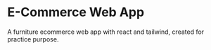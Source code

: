 # E-Commerce Web App

A furniture ecommerce web app with react and tailwind, created for practice purpose.
